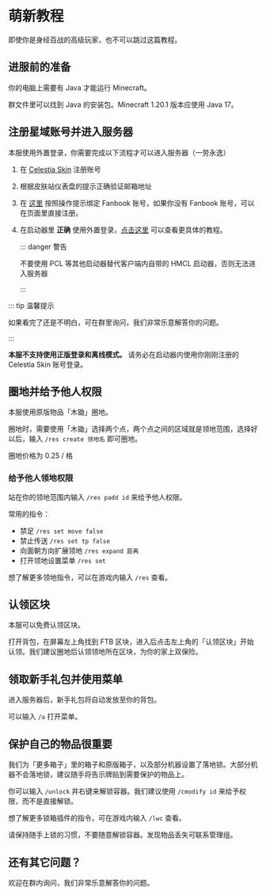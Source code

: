 # 萌新教程

即使你是身经百战的高级玩家，也不可以跳过这篇教程。

## 进服前的准备

你的电脑上需要有 Java 才能运行 Minecraft。

群文件里可以找到 Java 的安装包。Minecraft 1.20.1 版本应使用 Java 17。

## 注册星域账号并进入服务器

本服使用外置登录，你需要完成以下流程才可以进入服务器（一劳永逸）

1. 在 [Celestia Skin](https://skin.mcstaralliance.com) 注册账号

2. 根据皮肤站仪表盘的提示正确验证邮箱地址

3. 在 [这里](https://skin.mcstaralliance.com/user/link) 按照操作提示绑定 Fanbook 账号，如果你没有 Fanbook 账号，可以在页面里直接注册。

4. 在启动器里 **正确** 使用外置登录，[点击这里](https://docs.qq.com/doc/DYUVyb2lPRmhVV3ZN) 可以查看更具体的教程。

   ::: danger 警告

   不要使用 PCL 等其他启动器替代客户端内自带的 HMCL 启动器，否则无法进入服务器

   :::

::: tip 温馨提示

如果看完了还是不明白，可在群里询问，我们非常乐意解答你的问题。

:::

**本服不支持使用正版登录和离线模式。** 请务必在启动器内使用你刚刚注册的 Celestia Skin 账号登录。

## 圈地并给予他人权限

本服使用原版物品「木锄」圈地。

圈地时，需要使用「木锄」选择两个点，两个点之间的区域就是领地范围，选择好以后，输入 `/res create 领地名` 即可圈地。

圈地价格为 0.25 / 格

### 给予他人领地权限

站在你的领地范围内输入 `/res padd id` 来给予他人权限。

常用的指令：

- 禁足 `/res set move false`
- 禁止传送 `/res set tp false`
- 向面朝方向扩展领地 `/res expand 距离`
- 打开领地设置菜单 `/res set`

想了解更多领地指令，可以在游戏内输入 `/res` 查看。

## 认领区块

本服可以免费认领区块。

打开背包，在屏幕左上角找到 FTB 区块，进入后点击左上角的「认领区块」开始认领。我们建议圈地后认领领地所在区块，为你的家上双保险。

## 领取新手礼包并使用菜单

进入服务器后，新手礼包将自动发放至你的背包。

可以输入 `/a` 打开菜单。

## 保护自己的物品很重要

我们为「更多箱子」里的箱子和原版箱子，以及部分机器设置了落地锁。大部分机器不会落地锁，建议随手将告示牌贴到需要保护的物品上。

你可以输入 `/unlock` 并右键来解锁容器。我们建议使用 `/cmodify id` 来给予权限，而不是直接解锁。

想了解更多锁箱插件的指令，可在游戏内输入 `/lwc` 查看。



请保持随手上锁的习惯，不要随意解锁容器。发现物品丢失可联系管理组。

## 还有其它问题？

欢迎在群内询问，我们非常乐意解答你的问题。
